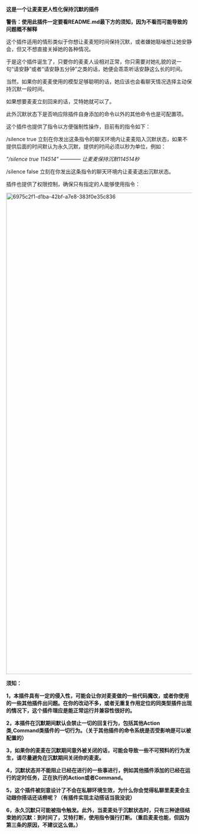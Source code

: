 **这是一个让麦麦更人性化保持沉默的插件**

**警告：使用此插件一定要看README.md最下方的须知，因为不看而可能导致的问题概不解释**

这个插件适用的情形类似于你想让麦麦短时间保持沉默，或者嫌她聒噪想让她安静会，但又不想直接关掉她的各种情况。

于是这个插件诞生了，只要你的麦麦人设相对正常，你只需要对她礼貌的说一句“请安静”或者“请安静五分钟”之类的话，她便会乖乖听话安静这么长的时间。

当然，如果你的麦麦使用的模型足够聪明的话，她应该也会看聊天情况选择主动保持沉默一段时间。

如果想要麦麦立刻回来的话，艾特她就可以了。

此外沉默状态下是否响应除插件自身添加的命令以外的其他命令也是可配置项。

这个插件也提供了指令以方便强制性操作，目前有的指令如下：

/silence true <times> 立刻在你发出这条指令的聊天环境内让麦麦陷入沉默状态，如果不提供后面的时间默认为永久沉默，提供的时间必须以秒为单位，例如：

*"/silence true 114514" ———— 让麦麦保持沉默114514秒*

/silence false 立刻在你发出这条指令的聊天环境内让麦麦退出沉默状态。

插件也提供了权限控制，确保只有指定的人能够使用指令：

<img width="1716" height="1305" alt="6975c2f1-d1ba-42bf-a7e8-383f0e35c836" src="https://github.com/user-attachments/assets/9bc70ef8-a7f3-4a31-89e4-f193c41a822a" />

**须知：**

**1，本插件具有一定的侵入性，可能会让你对麦麦做的一些代码魔改，或者你使用的一些其他插件出问题。在你的改动不多，或者无重复作用定位的同类型插件出现的情况下，这个插件理应是能正常运行并兼容性很好的。**

**2，本插件在沉默期间默认会禁止一切的回复行为，包括其他Action类,Command类插件的一切行为。（关于其他插件的命令系统是否受影响是可以被配置的）**

**3，如果你的麦麦在沉默期间意外被关闭的话，可能会导致一些不可预料的行为发生，请尽量避免在沉默期间关闭你的麦麦。**

**4，沉默状态并不能阻止已经在进行的一些事进行，例如其他插件添加的已经在运行的定时任务，正在执行的Action或者Command。**

**5，这个插件被刻意设计了不会在私聊环境生效，为什么你会觉得私聊里麦麦会主动跟你搭话还话痨呢？（有插件实现主动搭话当我没说）**

**6，永久沉默只可能被指令触发。此外，当麦麦处于沉默状态时，只有三种途径结束她的沉默：到时间了，艾特打断，使用指令强行打断。（重启麦麦也能，但因为第三条的原因，不建议这么做。）**
